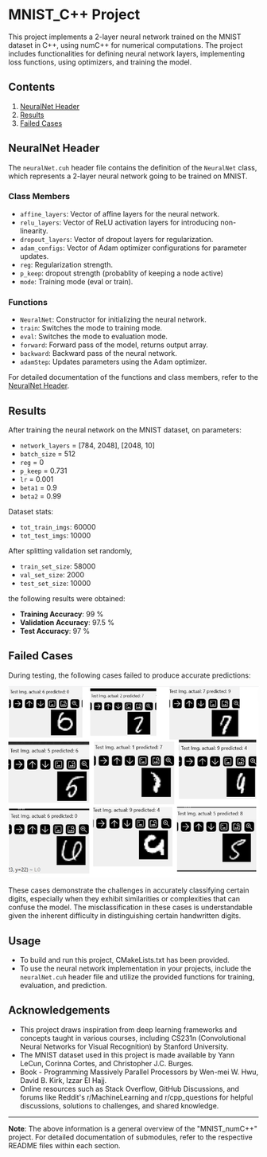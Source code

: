 # MNIST_C++ Project

This project implements a 2-layer neural network trained on the MNIST dataset in C++, using numC++ for numerical computations. The project includes functionalities for defining neural network layers, implementing loss functions, using optimizers, and training the model.

## Contents

1. [NeuralNet Header](#neuralnet-header)
2. [Results](#results)
3. [Failed Cases](#failed-cases)

## NeuralNet Header

The `neuralNet.cuh` header file contains the definition of the `NeuralNet` class, which represents a 2-layer neural network going to be trained on MNIST.

### Class Members

- `affine_layers`: Vector of affine layers for the neural network.
- `relu_layers`: Vector of ReLU activation layers for introducing non-linearity.
- `dropout_layers`: Vector of dropout layers for regularization.
- `adam_configs`: Vector of Adam optimizer configurations for parameter updates.
- `reg`: Regularization strength.
- `p_keep`: dropout strength (probablity of keeping a node active)
- `mode`: Training mode (eval or train).

### Functions

- `NeuralNet`: Constructor for initializing the neural network.
- `train`: Switches the mode to training mode.
- `eval`: Switches the mode to evaluation mode.
- `forward`: Forward pass of the model, returns output array.
- `backward`: Backward pass of the neural network.
- `adamStep`: Updates parameters using the Adam optimizer.

For detailed documentation of the functions and class members, refer to the [NeuralNet Header](./include/neuralNet.cuh).

## Results

After training the neural network on the MNIST dataset, on parameters:
- `network_layers` = [784, 2048], [2048, 10]
- `batch_size` = 512
- `reg` = 0 
- `p_keep` = 0.731
- `lr` = 0.001
- `beta1` = 0.9
- `beta2` = 0.99

Dataset stats:
- `tot_train_imgs`: 60000
- `tot_test_imgs`: 10000

After splitting validation set randomly,
- `train_set_size`: 58000
- `val_set_size`: 2000
- `test_set_size`: 10000


the following results were obtained:

- <b>Training Accuracy</b>: 99 %
- <b>Validation Accuracy</b>: 97.5 %
- <b>Test Accuracy</b>: 97 %

## Failed Cases

During testing, the following cases failed to produce accurate predictions:

![failed_cases](./failedCases/snapshot.png)

These cases demonstrate the challenges in accurately classifying certain digits, especially when they exhibit similarities or complexities that can confuse the model. The misclassification in these cases is understandable given the inherent difficulty in distinguishing certain handwritten digits.

## Usage
* To build and run this project, CMakeLists.txt has been provided.
* To use the neural network implementation in your projects, include the `neuralNet.cuh` header file and utilize the provided functions for training, evaluation, and prediction.

## Acknowledgements
* This project draws inspiration from deep learning frameworks and concepts taught in various courses, including CS231n (Convolutional Neural Networks for Visual Recognition) by Stanford University.
* The MNIST dataset used in this project is made available by Yann LeCun, Corinna Cortes, and Christopher J.C. Burges. 
* Book - Programming Massively Parallel Processors by Wen-mei W. Hwu, David B. Kirk, Izzar El Hajj.
* Online resources such as Stack Overflow, GitHub Discussions, and forums like Reddit's r/MachineLearning and r/cpp_questions for helpful discussions, solutions to challenges, and shared knowledge.
---

**Note**: The above information is a general overview of the "MNIST_numC++" project. For detailed documentation of submodules, refer to the respective README files within each section.
